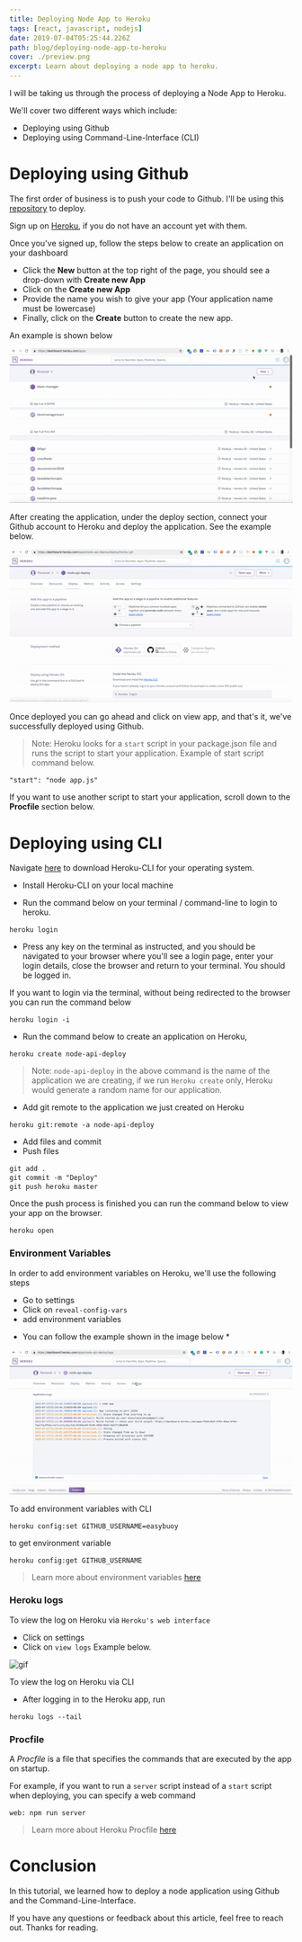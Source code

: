 ```yaml
---
title: Deploying Node App to Heroku
tags: [react, javascript, nodejs]
date: 2019-07-04T05:25:44.226Z
path: blog/deploying-node-app-to-heroku
cover: ./preview.png
excerpt: Learn about deploying a node app to heroku.
---
```

I will be taking us through the process of deploying a Node App to Heroku.

We'll cover two different ways  which include:
- Deploying using Github 
- Deploying using Command-Line-Interface (CLI) 


# Deploying using Github
The first order of business is to push your code to Github. I'll be using this [repository](https://github.com/Easybuoy/node-api-deploy/) to deploy.


Sign up on [Heroku](https://heroku.com), if you do not have an account yet with them.


Once you've signed up, follow the steps below to create an application on your dashboard 
- Click the **New** button at the top right of the page,  you should see a drop-down with **Create new App**
- Click on the **Create new App**
- Provide the name you wish to give your app (Your application name must be lowercase)
- Finally, click on the **Create** button to create the new app.

An example is shown below

![](./create-heroku-app.gif)

After creating the application, under the deploy section, connect your Github account to Heroku and deploy the application. See the example below.

![](./deploying.gif)

Once deployed you can go ahead and click on view app, and that's it, we've successfully deployed using Github.

> Note: Heroku looks for a `start` script in your package.json file and runs the script to start your application. Example of start script command below.

```
"start": "node app.js"
```
If you want to use another script to start your application, scroll down to the **Procfile** section below. 


# Deploying using CLI
Navigate [here](https://devcenter.heroku.com/articles/heroku-cli) to download Heroku-CLI for your operating system.


- Install Heroku-CLI on your local machine

- Run the command below on your terminal / command-line to login to heroku.

```
heroku login 
```

- Press any key on the terminal as instructed, and you should be navigated to your browser where you'll see a login page, enter your login details, close the browser and return to your terminal. You should be logged in.

If you want to login via the terminal, without being redirected to the browser you can run the command below 

```
heroku login -i
```

- Run the command below to create an application on Heroku,
 ```
heroku create node-api-deploy
``` 

> Note: `node-api-deploy` in the above command is the name of the application we are creating, if we run `Heroku create` only, Heroku would generate a random name for our application.

- Add git remote to the application we just created on Heroku

``` 
heroku git:remote -a node-api-deploy
```

- Add files and commit
- Push files 

```
git add .
git commit -m "Deploy"
git push heroku master
```
Once the push process is finished you can run the command below to view your app on the browser.
```
heroku open
```



### Environment Variables
In order to add environment variables on Heroku, we'll use the following steps
- Go to settings
- Click on `reveal-config-vars`
- add environment variables
* You can follow the example shown in the image below *

![](./environment-variables.gif)

To add environment variables with CLI
``` 
heroku config:set GITHUB_USERNAME=easybuoy
 ```

to get environment variable
```
heroku config:get GITHUB_USERNAME
```

> Learn more about environment variables [here](https://devcenter.heroku.com/articles/config-vars)

### Heroku logs
To view the log on Heroku via `Heroku's web interface` 
- Click on settings
- Click on `view logs`
Example below.

![gif](https://thepracticaldev.s3.amazonaws.com/i/52onozq39bx20m0e1p2n.gif)

To view the log on Heroku via CLI
- After logging in to the Heroku app, run 

```
heroku logs --tail
```

### Procfile
A *Procfile* is a file that specifies the commands that are executed by the app on startup.

For example, if you want to run a `server` script instead of a `start` script when deploying, you can specify a web command 
```
web: npm run server
```

> Learn more about Heroku Procfile [here](https://devcenter.heroku.com/articles/procfile)





# Conclusion
In this tutorial, we learned how to deploy a node application using Github and the Command-Line-Interface.

If you have any questions or feedback about this article, feel free to reach out.
Thanks for reading.